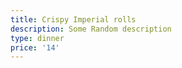 ```yaml
---
title: Crispy Imperial rolls
description: Some Random description
type: dinner
price: '14'
---
```


